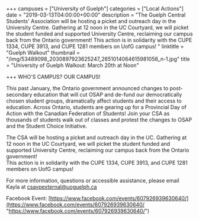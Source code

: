 +++
campuses = ["University of Guelph"]
categories = ["Local Actions"]
date = "2019-03-13T04:00:00+00:00"
description = "The Guelph Central Students' Association will be hosting a picket and outreach day in the University Centre. Gathering at 12 noon in the UC Courtyard, we will picket the student funded and supported University Centre, reclaiming our campus back from the Ontario government! This action is in solidarity with the CUPE 1334, CUPE 3913, and CUPE 1281 members on UofG campus! "
linktitle = "Guelph Walkout"
thumbnail = "/img/53489098_2030897923625247_2651014064615981056_n-1.jpg"
title = "University of Guelph Walkout: March 20th at Noon"

+++
WHO'S CAMPUS? OUR CAMPUS!

This past January, the Ontario government announced changes to post-secondary education that will cut OSAP and de-fund our democratically chosen student groups, dramatically affect students and their access to education. Across Ontario, students are gearing up for a Provincial Day of Action with the Canadian Federation of Students! Join your CSA as thousands of students walk out of classes and protest the changes to OSAP and the Student Choice Initiative.

The CSA will be hosting a picket and outreach day in the UC. Gathering at 12 noon in the UC Courtyard, we will picket the student funded and supported University Centre, reclaiming our campus back from the Ontario government!  
This action is in solidarity with the CUPE 1334, CUPE 3913, and CUPE 1281 members on UofG campus!

For more information, questions or accessible assistance, please email Kayla at csavpexternal@uoguelph.ca

Facebook Event: [https://www.facebook.com/events/607926939630640/](https://www.facebook.com/events/607926939630640/ "https://www.facebook.com/events/607926939630640/")
